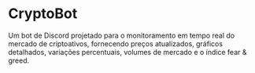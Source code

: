 # CryptoBot
Um bot de Discord projetado para o monitoramento em tempo real do mercado de criptoativos, fornecendo preços atualizados, gráficos detalhados, variações percentuais, volumes de mercado e o índice fear &amp; greed.
